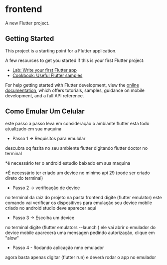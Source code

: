 # frontend

A new Flutter project.

## Getting Started

This project is a starting point for a Flutter application.

A few resources to get you started if this is your first Flutter project:

- [Lab: Write your first Flutter app](https://docs.flutter.dev/get-started/codelab)
- [Cookbook: Useful Flutter samples](https://docs.flutter.dev/cookbook)

For help getting started with Flutter development, view the
[online documentation](https://docs.flutter.dev/), which offers tutorials,
samples, guidance on mobile development, and a full API reference.



## Como Emular Um Celular 

este passo a passo leva em consideração o ambiante flutter esta todo atualizado em sua maquina 

- Passo 1 ->  Requisitos para emulular

descubra oq fazlta no seu ambiente flutter digitando flutter doctor no terminal 

*é necessário ter o android estudio baixado em sua maquina

*É necessário ter criado um device no minimo api 29 (pode ser criado direto do terminal)

- Passo 2 ->  verificação de device

no terminal da raiz do projeto na pasta frontend digite (flutter emulator)
este comando vai verificar os dispositivos para emulação 
seu device mobile criado no android studio deve aparecer aqui 


- Passo 3 -> Escolha um device 

no terminal digite (flutter emulators --launch <emulator id>)
ele vai abrir o emulador do device mobile
aparecerá uma mensagen pedindo autorização, clique em "alow"

- Passo 4  - Rodando aplicação nmo emulador

agora basta apenas digitar (flutter run) e deverá rodar o app no emulador

